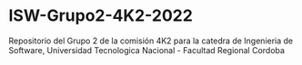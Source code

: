 # ISW-Grupo2-4K2-2022

Repositorio del Grupo 2 de la comisión 4K2 para la catedra de Ingenieria de Software, Universidad Tecnologica Nacional - Facultad Regional Cordoba
